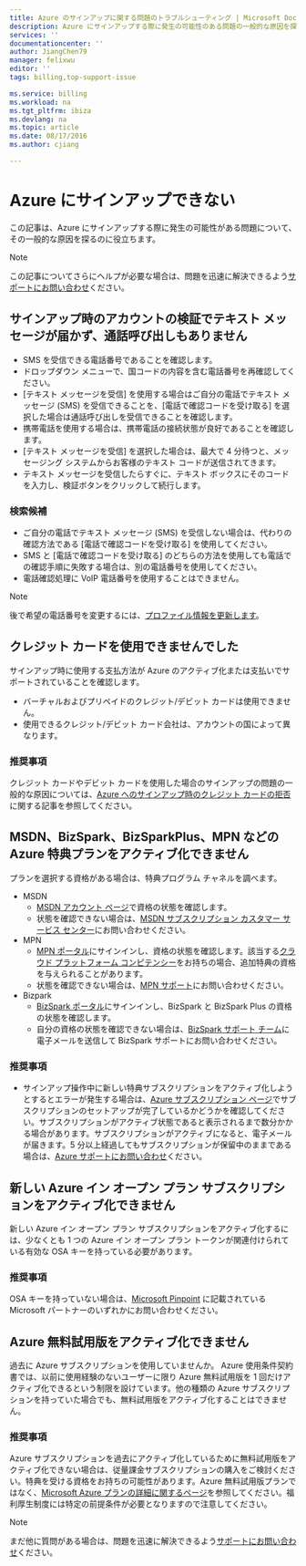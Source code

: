 ```yaml
---
title: Azure のサインアップに関する問題のトラブルシューティング | Microsoft Docs
description: Azure にサインアップする際に発生の可能性のある問題の一般的な原因を探る
services: ''
documentationcenter: ''
author: JiangChen79
manager: felixwu
editor: ''
tags: billing,top-support-issue

ms.service: billing
ms.workload: na
ms.tgt_pltfrm: ibiza
ms.devlang: na
ms.topic: article
ms.date: 08/17/2016
ms.author: cjiang

---
```

# Azure にサインアップできない
この記事は、Azure にサインアップする際に発生の可能性がある問題について、その一般的な原因を探るのに役立ちます。

> [!NOTE]
> この記事についてさらにヘルプが必要な場合は、問題を迅速に解決できるよう[サポートにお問い合わせ](https://portal.azure.com/?#blade/Microsoft_Azure_Support/HelpAndSupportBlade)ください。
> 
> 

## サインアップ時のアカウントの検証でテキスト メッセージが届かず、通話呼び出しもありません
* SMS を受信できる電話番号であることを確認します。
* ドロップダウン メニューで、国コードの内容を含む電話番号を再確認してください。
* [テキスト メッセージを受信] を使用する場合はご自分の電話でテキスト メッセージ (SMS) を受信できることを、[電話で確認コードを受け取る] を選択した場合は通話呼び出しを受信できることを確認します。
* 携帯電話を使用する場合は、携帯電話の接続状態が良好であることを確認します。
* [テキスト メッセージを受信] を選択した場合は、最大で 4 分待つと、メッセージング システムからお客様のテキスト コードが送信されてきます。
* テキスト メッセージを受信したらすぐに、テキスト ボックスにそのコードを入力し、検証ボタンをクリックして続行します。

### 検索候補
* ご自分の電話でテキスト メッセージ (SMS) を受信しない場合は、代わりの確認方法である [電話で確認コードを受け取る] を使用してください。
* SMS と [電話で確認コードを受け取る] のどちらの方法を使用しても電話での確認手順に失敗する場合は、別の電話番号を使用してください。
* 電話確認処理に VoIP 電話番号を使用することはできません。

> [!NOTE]
> 後で希望の電話番号を変更するには、[プロファイル情報を更新します](billing-how-to-change-azure-account-profile.md)。
> 
> 

## クレジット カードを使用できませんでした
サインアップ時に使用する支払方法が Azure のアクティブ化または支払いでサポートされていることを確認します。

* バーチャルおよびプリペイドのクレジット/デビット カードは使用できません。
* 使用できるクレジット/デビット カード会社は、アカウントの国によって異なります。

### 推奨事項
クレジット カードやデビット カードを使用した場合のサインアップの問題の一般的な原因については、[Azure へのサインアップ時のクレジット カードの拒否](billing-credit-card-fails-during-azure-sign-up.md)に関する記事を参照してください。

## MSDN、BizSpark、BizSparkPlus、MPN などの Azure 特典プランをアクティブ化できません
プランを選択する資格がある場合は、特典プログラム チャネルを調べます。

* MSDN
  * [MSDN アカウント ページ](https://msdn.microsoft.com/subscriptions/manage/default.aspx)で資格の状態を確認します。
  * 状態を確認できない場合は、[MSDN サブスクリプション カスタマー サービス センター](https://msdn.microsoft.com/subscriptions/contactus.aspx)にお問い合わせください。
* MPN
  * [MPN ポータル](https://mspartner.microsoft.com/en/us/Pages/Locale.aspx)にサインインし、資格の状態を確認します。該当する[クラウド プラットフォーム コンピテンシー](https://mspartner.microsoft.com/en/us/pages/membership/cloud-platform-competency.aspx)をお持ちの場合、追加特典の資格を与えられることがあります。
  * 状態を確認できない場合は、[MPN サポート](https://mspartner.microsoft.com/en/us/Pages/Support/Premium/contact-support.aspx)にお問い合わせください。
* Bizpark
  * [BizSpark ポータル](https://www.microsoft.com/bizspark/default.aspx#start-two)にサインインし、BizSpark と BizSpark Plus の資格の状態を確認します。
  * 自分の資格の状態を確認できない場合は、[BizSpark サポート チーム](mailto:bizspark@microsoft.com?subject=BizSpark%20Support&body=Thank%20you%20for%20contacting%20BizSpark.%20Please%20provide%20as%20much%20of%20the%20following%20information%20as%20possible,%20as%20it%20will%20help%20expedite%20our%20response%20to%20you.%0aContact%20name:%0aStartup%20name:%0aMicrosoft%20Account/Live%20ID:%0aSpecific%20description%20of%20issue%20experienced%20or%20question:%0a%0aThank%20you,%0a%0aThe%20BizSpark%20Team)に電子メールを送信して BizSpark サポートにお問い合わせください。

### 推奨事項
* サインアップ操作中に新しい特典サブスクリプションをアクティブ化しようとするとエラーが発生する場合は、[Azure サブスクリプション ページ](http://account.windowsazure.com/Subscriptions)でサブスクリプションのセットアップが完了しているかどうかを確認してください。サブスクリプションがアクティブ状態であると表示されるまで数分かかる場合があります。サブスクリプションがアクティブになると、電子メールが届きます。5 分以上経過してもサブスクリプションが保留中のままである場合は、[Azure サポートにお問い合わせ](http://go.microsoft.com/fwlink/?linkid=544831&clcid=0x409)ください。

## 新しい Azure イン オープン プラン サブスクリプションをアクティブ化できません
新しい Azure イン オープン プラン サブスクリプションをアクティブ化するには、少なくとも 1 つの Azure イン オープン プラン トークンが関連付けられている有効な OSA キーを持っている必要があります。

### 推奨事項
OSA キーを持っていない場合は、[Microsoft Pinpoint](http://pinpoint.microsoft.com/) に記載されている Microsoft パートナーのいずれかにお問い合わせください。

## Azure 無料試用版をアクティブ化できません
過去に Azure サブスクリプションを使用していませんか。 Azure 使用条件契約書では、以前に使用経験のないユーザーに限り Azure 無料試用版を 1 回だけアクティブ化できるという制限を設けています。他の種類の Azure サブスクリプションを持っていた場合でも、無料試用版をアクティブ化することはできません。

### 推奨事項
Azure サブスクリプションを過去にアクティブ化しているために無料試用版をアクティブ化できない場合は、従量課金サブスクリプションの購入をご検討ください。特典を受ける資格をお持ちの可能性があります。Azure 無料試用版プランではなく、[Microsoft Azure プランの詳細に関するページ](https://azure.microsoft.com/support/legal/offer-details/)を参照してください。福利厚生制度には特定の前提条件が必要となりますので注意してください。

> [!NOTE]
> まだ他に質問がある場合は、問題を迅速に解決できるよう[サポートにお問い合わせ](https://portal.azure.com/?#blade/Microsoft_Azure_Support/HelpAndSupportBlade)ください。
> 
> 

<!---HONumber=AcomDC_0928_2016-->